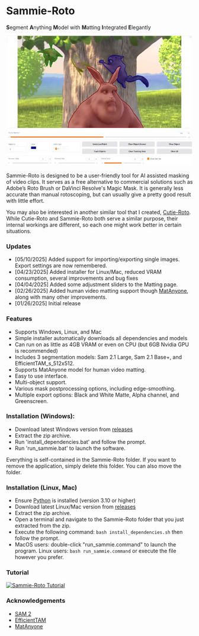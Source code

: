 
# Sammie-Roto
**S**egment **A**nything **M**odel with **M**atting **I**ntegrated **E**legantly

![Sammie-Roto screenshot](sammie/sammie_screenshot.webp)

Sammie-Roto is designed to be a user-friendly tool for AI assisted masking of video clips. It serves as a free alternative to commercial solutions such as Adobe’s Roto Brush or DaVinci Resolve's Magic Mask. It is generally less accurate than manual rotoscoping, but can usually give a pretty good result with little effort.

You may also be interested in another similar tool that I created, [Cutie-Roto](https://github.com/Zarxrax/Cutie-Roto). While Cutie-Roto and Sammie-Roto both serve a similar purpose, their internal workings are different, so each one might work better in certain situations.

### Updates
- [05/10/2025] Added support for importing/exporting single images. Export settings are now remembered.
- [04/23/2025] Added installer for Linux/Mac, reduced VRAM consumption, several improvements and bug fixes
- [04/04/2025] Added some adjustment sliders to the Matting page.
- [02/26/2025] Added human video matting support though [MatAnyone](https://github.com/pq-yang/MatAnyone), along with many other improvements.
- [01/26/2025] Initial release

### Features
- Supports Windows, Linux, and Mac
- Simple installer automatically downloads all dependencies and models
- Can run on as little as 4GB VRAM or even on CPU (but 6GB Nvidia GPU is recommended)
- Includes 3 segmentation models: Sam 2.1 Large, Sam 2.1 Base+, and EfficientTAM_s_512x512.
- Supports MatAnyone model for human video matting.
- Easy to use interface.
- Multi-object support.
- Various mask postprocessing options, including edge-smoothing.
- Multiple export options: Black and White Matte, Alpha channel, and Greenscreen.

### Installation (Windows):
- Download latest Windows version from [releases](https://github.com/Zarxrax/Sammie-Roto/releases)
- Extract the zip archive.
- Run 'install_dependencies.bat' and follow the prompt.
- Run 'run_sammie.bat' to launch the software.

Everything is self-contained in the Sammie-Roto folder. If you want to remove the application, simply delete this folder. You can also move the folder.

### Installation (Linux, Mac)
- Ensure [Python](https://www.python.org/) is installed (version 3.10 or higher)
- Download latest Linux/Mac version from [releases](https://github.com/Zarxrax/Sammie-Roto/releases)
- Extract the zip archive.
- Open a terminal and navigate to the Sammie-Roto folder that you just extracted from the zip.
- Execute the following command: `bash install_dependencies.sh` then follow the prompt.
- MacOS users: double-click "run_sammie.command" to launch the program. Linux users: `bash run_sammie.command` or execute the file however you prefer.

### Tutorial
[![Sammie-Roto Tutorial](https://img.youtube.com/vi/042uKTqlJ_c/0.jpg)](https://www.youtube.com/watch?v=042uKTqlJ_c)

### Acknowledgements
* [SAM 2](https://github.com/facebookresearch/sam2)
* [EfficientTAM](https://github.com/yformer/EfficientTAM)
* [MatAnyone](https://github.com/pq-yang/MatAnyone)
